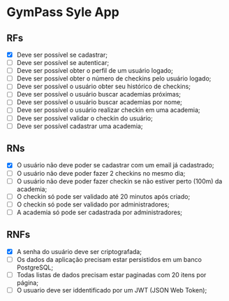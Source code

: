 # GymPass Syle App

## RFs

- [x] Deve ser possível se cadastrar;
- [ ] Deve ser possível se autenticar;
- [ ] Deve ser possível obter o perfil de um usuário logado;
- [ ] Deve ser possível obter o número de checkins pelo usuário logado;
- [ ] Deve ser possível o usuário obter seu histórico de checkins;
- [ ] Deve ser possível o usuário buscar academias próximas;
- [ ] Deve ser possível o usuário buscar academias por nome;
- [ ] Deve ser possível o usuário realizar checkin em uma academia;
- [ ] Deve ser possível validar o checkin do usuário;
- [ ] Deve ser possível cadastrar uma academia;

## RNs

- [x] O usuário não deve poder se cadastrar com um email já cadastrado;
- [ ] O usuário não deve poder fazer 2 checkins no mesmo dia;
- [ ] O usuário não deve poder fazer checkin se não estiver perto (100m) da academia;
- [ ] O checkin só pode ser validado até 20 minutos após criado;
- [ ] O checkin só pode ser validado por administradores;
- [ ] A academia só pode ser cadastrada por administradores;

## RNFs

- [x] A senha do usuário deve ser criptografada;
- [ ] Os dados da aplicação precisam estar persistidos em um banco PostgreSQL;
- [ ] Todas listas de dados precisam estar paginadas com 20 itens por página;
- [ ] O usuario deve ser iddentificado por um JWT (JSON Web Token);
